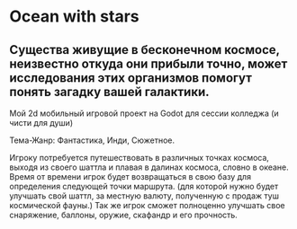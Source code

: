# Ocean with stars

## Существа живущие в бесконечном космосе, неизвестно откуда они прибыли точно, может исследования этих организмов помогут понять загадку вашей галактики.

Мой 2d мобильный игровой проект на Godot для сессии колледжа (и чисти для души)

Тема-Жанр: Фантастика, Инди, Сюжетное.

Игроку потребуется путешествовать в различных точках космоса, выходя из своего шаттла и плавая в далинах космоса, словно в океане.
Время от времени игрок будет возвращаться в свою базу для определения следующей точки маршрута. (для которой нужно будет улучшать свой шаттл, за местную валюту, полученную с продаж туш космической фауны.)
Так же игрок сможет полноценно улучшать свое снаряжение, баллоны, оружие, скафандр и его прочность.
